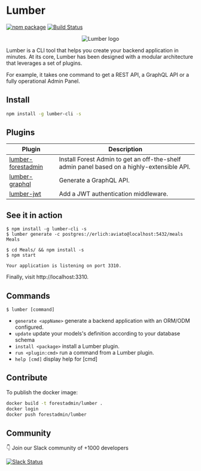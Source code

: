 # Lumber
[![npm package](https://badge.fury.io/js/lumber-cli.svg)](https://badge.fury.io/js/lumber-cli)
[![Build Status](https://travis-ci.org/ForestAdmin/lumber.svg?branch=devel)](https://travis-ci.org/ForestAdmin/lumber)

<p align="center">
  <img src="https://github.com/ForestAdmin/lumber/blob/master/assets/lumber-logo.png?raw=true" alt="Lumber logo">
</p>

Lumber is a CLI tool that helps you create your backend application in minutes.
At its core, Lumber has been designed with a modular architecture that leverages a set of plugins.

For example, it takes one command to get a REST API, a GraphQL API or a fully operational Admin Panel.

## Install

```sh
npm install -g lumber-cli -s
```

## Plugins

|Plugin                                                                  | Description                                                                                |
|------------------------------------------------------------------------|--------------------------------------------------------------------------------------------|
|[lumber-forestadmin](https://github.com/ForestAdmin/lumber-forestadmin) | Install Forest Admin to get an off-the-shelf admin panel based on a highly-extensible API. |
|[lumber-graphql](https://github.com/ForestAdmin/lumber-graphql)         | Generate a GraphQL API.                                                                    |
|[lumber-jwt](https://github.com/ForestAdmin/lumber-jwt)                 | Add a JWT authentication middleware.                                                       |

## See it in action

```
$ npm install -g lumber-cli -s
$ lumber generate -c postgres://erlich:aviato@localhost:5432/meals Meals

$ cd Meals/ && npm install -s
$ npm start

Your application is listening on port 3310.
```

Finally, visit http://localhost:3310.

## Commands

`$ lumber [command]`

- `generate <appName>`      generate a backend application with an ORM/ODM configured.
- `update`        update your models's definition according to your database schema
- `install <package>`       install a Lumber plugin.
- `run <plugin:cmd>` run a command from a Lumber plugin.
- `help [cmd]`    display help for [cmd]

## Contribute

To publish the docker image:
```sh
docker build -t forestadmin/lumber .
docker login
docker push forestadmin/lumber
```

## Community

👇 Join our Slack community of +1000 developers

[![Slack Status](http://community.forestadmin.com/badge.svg)](https://community.forestadmin.com)
